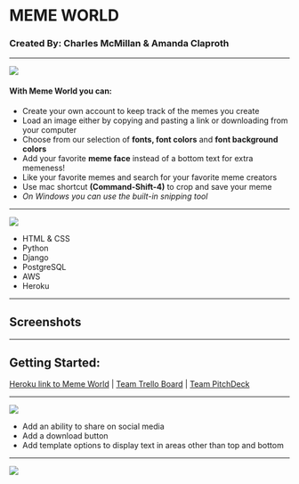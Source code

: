 # MEME WORLD 
### Created By: Charles McMillan & Amanda Claproth 

---


![](https://i.imgur.com/4GDVUfA.png?1)


#### With Meme World you can:

- Create your own account to keep track of the memes you create
- Load an image either by copying and pasting a link or downloading from your computer
- Choose from our selection of **fonts, font colors** and **font background colors**
- Add your favorite **meme face** instead of a bottom text for extra memeness!
- Like your favorite memes and search for your favorite meme creators
- Use mac shortcut **(Command-Shift-4)** to crop and save your meme
- *On Windows you can use the built-in snipping tool*


---


![](https://i.imgur.com/ANd5lE8.png?1)

- HTML & CSS
- Python
- Django
- PostgreSQL
- AWS
- Heroku


---


## Screenshots


---


## Getting Started:

[Heroku link to Meme World](https://memeworld-project3.herokuapp.com/) | [Team Trello Board](https://trello.com/b/V8SiL3yL/memeworld) | [Team PitchDeck](https://docs.google.com/presentation/d/1Kpse2vNILayfG3pbA6IXuOw0GMNGYtLxY0ukM4q1BLY/edit)


---


![](https://i.imgur.com/FIQW2Xs.png?1)

- Add an ability to share on social media 
- Add a download button
- Add template options to display text in areas other than top and bottom


---


![](https://i.imgur.com/yd97ttH.png?1)
